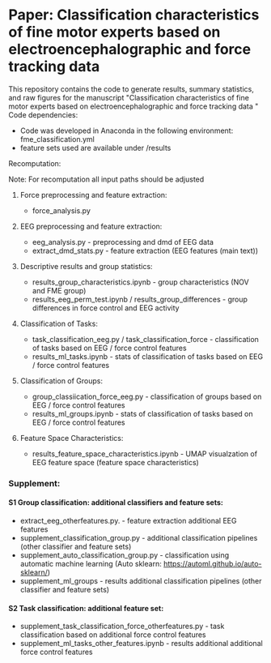 
# Paper: Classification characteristics of fine motor experts based on electroencephalographic and force tracking data 

This repository contains the code to generate results, summary statistics, and raw figures for the manuscript "Classification characteristics of fine motor experts based on electroencephalographic and force tracking data "
Code dependencies:

- Code was developed in Anaconda in the following environment: fme_classification.yml
- feature sets used are available under /results

Recomputation: 

Note: For recomputation all input paths should be adjusted 

1. Force preprocessing and feature extraction: 
    - force_analysis.py  

2. EEG preprocessing and feature extraction: 
    - eeg_analysis.py - preprocessing and dmd of EEG data
    - extract_dmd_stats.py - feature extraction (EEG features (main text))

3. Descriptive results and group statistics: 
    - results_group_characteristics.ipynb - group characteristics (NOV and FME group)
    - results_eeg_perm_test.ipynb / results_group_differences -  group differences in force control and EEG activity

4. Classification of Tasks: 
    - task_classification_eeg.py / task_classification_force - classification of tasks based on EEG / force control features
    - results_ml_tasks.ipynb - stats of classification of tasks based on EEG / force control features

5. Classification of Groups: 
    - group_classiication_force_eeg.py - classification of groups based on EEG / force control features
    - results_ml_groups.ipynb - stats of classification of tasks based on EEG / force control features

6. Feature Space Characteristics:
    - results_feature_space_characteristics.ipynb - UMAP visualzation of EEG feature space (feature space characteristics) 

### Supplement: 

#### S1 Group classification: additional classifiers and feature sets: 
- extract_eeg_otherfeatures.py. - feature extraction additional EEG features
- supplement_classification_group.py - additional classification pipelines (other classifier and feature sets)
- supplement_auto_classification_group.py - classification using automatic machine learning (Auto sklearn: https://automl.github.io/auto-sklearn/)
- supplement_ml_groups - results additional classification pipelines (other classifier and feature sets)

#### S2 Task classification: additional feature set:
- supplement_task_classification_force_otherfeatures.py - task classification based on additional force control features
- supplement_ml_tasks_other_features.ipynb - results additional additional force control features
